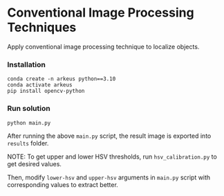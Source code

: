 # Conventional Image Processing Techniques
Apply conventional image processing technique to localize objects.

### Installation

```
conda create -n arkeus python==3.10
conda activate arkeus
pip install opencv-python
```


### Run solution

```
python main.py
```

After running the above `main.py` script, the result image is exported into `results` folder.

NOTE: To get upper and lower HSV thresholds, run `hsv_calibration.py` to get desired values.

Then, modify `lower-hsv` and `upper-hsv` arguments in `main.py` script with corresponding values to extract better.


